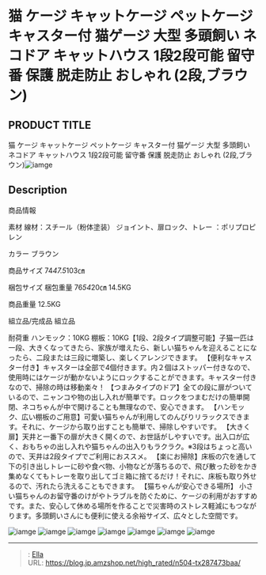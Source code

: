 # 猫 ケージ キャットケージ ペットケージ キャスター付 猫ゲージ 大型 多頭飼い ネコドア キャットハウス 1段2段可能 留守番 保護 脱走防止 おしゃれ (2段,ブラウン)


## PRODUCT TITLE 

猫 ケージ キャットケージ ペットケージ キャスター付 猫ゲージ 大型 多頭飼い ネコドア キャットハウス 1段2段可能 留守番 保護 脱走防止 おしゃれ (2段,ブラウン)![iamge](https://b2bfiles1.gigab2b.cn/image/wkseller/1157/20211228_8f8c100dcd52a068603964f314956f9b.jpg)

## Description

商品情報




素材
線材：スチール（粉体塗装）
ジョイント、扉ロック、トレー ：ポリプロピレン


カラー
ブラウン


商品サイズ
74*47.5*103㎝


梱包サイズ
梱包重量
76*54*20㎝
14.5KG


商品重量
12.5KG


組立品/完成品
組立品


耐荷重
ハンモック：10KG 棚板：10KG【1段、2段タイプ調整可能】子猫一匹は一段、大きくなってきたら、家族が増えたら、新しい猫ちゃんを迎えることになったら、二段または三段に増築し、楽しくアレンジできます。
【便利なキャスター付き】キャスターは全部で4個付きます。内２個はストッパー付きなので、使用時にはケージが動かないようにロックすることができます。キャスター付きなので、掃除の時は移動楽々！
【つまみタイプのドア】全ての段に扉がついているので、ニャンコや物の出し入れが簡単です。ロックをつまむだけの簡単開閉、ネコちゃんが中で開けることも無理なので、安心できます。
【ハンモック、広い棚板のご用意】可愛い猫ちゃんが利用してのんびりリラックスできます。それに、ケージから取り出すことも簡単で、掃除しやすいです。
【大きく扉】天井と一番下の扉が大きく開くので、お世話がしやすいです。出入口が広く、おもちゃの出し入れや猫ちゃんの出入りもラクラク。※3段はちょっと高いので、天井は2段タイプでご利用におススメ。
【楽にお掃除】床板の穴を通して下の引き出しトレーに砂や食べ物、小物などが落ちるので、飛び散った砂をかき集めなくてもトレーを取り出してゴミ箱に捨てるだけ！それに、床板も取り外せるので、汚れたら洗えることもできます。
【猫ちゃんが安心できる場所】 小さい猫ちゃんのお留守番のけがやトラブルを防ぐために、ケージの利用がおすすめです。また、安心して休める場所を作ることで災害時のストレス軽減にもつながります。多頭飼いさんにも便利に使える余裕サイズ、広々とした空間です。



![iamge](https://b2bfiles1.gigab2b.cn/image/wkseller/1157/20211223_4a8038e96a5b1a25a95c869274956e9b.JPG)
![iamge](https://b2bfiles1.gigab2b.cn/image/wkseller/1157/20220110_1f8c58f9c91fefdeda0ae0769109e414.jpg)
![iamge](https://b2bfiles1.gigab2b.cn/image/wkseller/1157/20220110_1ae1c8fbb1a3b7544cdae18c249650ab.jpg)
![iamge](https://b2bfiles1.gigab2b.cn/image/wkseller/1157/20220110_91b793b2261d0fe5e20d01c175fa74cd.jpg)
![iamge](https://b2bfiles1.gigab2b.cn/image/wkseller/1157/20220110_d2fe10baa55cc1a7094dd83e8defd368.jpg)
![iamge](https://b2bfiles1.gigab2b.cn/image/wkseller/1157/20220110_89483b15ac0ce4b71b10cdd9ea5e293c.jpg)
![iamge](https://b2bfiles1.gigab2b.cn/image/wkseller/1157/20220110_0a06fef2486223d3936e9c2233ea0c3f.jpg)


---

> : [Ella](https://blog.jp.amzshop.net/)  
> URL: https://blog.jp.amzshop.net/high_rated/n504-tx287473baa/  

